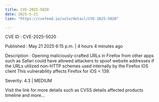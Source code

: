 ```yaml
---
title: CVE-2025-5020
date: 2025-5-21
lien: "https://cvefeed.io/vuln/detail/CVE-2025-5020"

---
```


CVE ID : CVE-2025-5020

Published :  May 21
2025
6:15 p.m. | 4 hours
4 minutes ago

Description : Opening maliciously-crafted URLs in Firefox from other apps such as Safari could have allowed attackers to spoof website addresses if the URLs utilized non-HTTP schemes used internally by the Firefox iOS client This vulnerability affects Firefox for iOS < 139.

Severity: 4.3 | MEDIUM

Visit the link for more details
such as CVSS details
affected products
timeline
and more...
